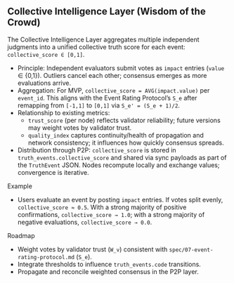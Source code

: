 ## Collective Intelligence Layer (Wisdom of the Crowd)

The Collective Intelligence Layer aggregates multiple independent judgments into a unified collective truth score for each event: `collective_score ∈ [0,1]`.

- Principle: Independent evaluators submit votes as `impact` entries (`value` ∈ {0,1}). Outliers cancel each other; consensus emerges as more evaluations arrive.
- Aggregation: For MVP, `collective_score = AVG(impact.value)` per `event_id`. This aligns with the Event Rating Protocol’s `S_e` after remapping from `[-1,1]` to `[0,1]` via `S_e' = (S_e + 1)/2`.
- Relationship to existing metrics:
  - `trust_score` (per node) reflects validator reliability; future versions may weight votes by validator trust.
  - `quality_index` captures continuity/health of propagation and network consistency; it influences how quickly consensus spreads.
- Distribution through P2P: `collective_score` is stored in `truth_events.collective_score` and shared via sync payloads as part of the `TruthEvent` JSON. Nodes recompute locally and exchange values; convergence is iterative.

Example
- Users evaluate an event by posting `impact` entries. If votes split evenly, `collective_score ≈ 0.5`. With a strong majority of positive confirmations, `collective_score → 1.0`; with a strong majority of negative evaluations, `collective_score → 0.0`.

Roadmap
- Weight votes by validator trust (`W_v`) consistent with `spec/07-event-rating-protocol.md` (`S_e`).
- Integrate thresholds to influence `truth_events.code` transitions.
- Propagate and reconcile weighted consensus in the P2P layer.
